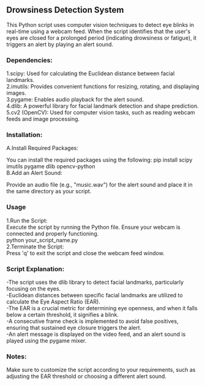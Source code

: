 ## Drowsiness Detection System 
This Python script uses computer vision techniques to detect eye blinks in real-time using a webcam feed. When the script identifies that the user's eyes are closed for a prolonged period (indicating drowsiness or fatigue), it triggers an alert by playing an alert sound.

### Dependencies:
1.scipy: Used for calculating the Euclidean distance between facial landmarks.<br>
2.imutils: Provides convenient functions for resizing, rotating, and displaying images.<br>
3.pygame: Enables audio playback for the alert sound.<br>
4.dlib: A powerful library for facial landmark detection and shape prediction.<br>
5.cv2 (OpenCV): Used for computer vision tasks, such as reading webcam feeds and image processing.<br>
### Installation:
A.Install Required Packages:

You can install the required packages using the following:
pip install scipy imutils pygame dlib opencv-python<br>
B.Add an Alert Sound:

Provide an audio file (e.g., "music.wav") for the alert sound and place it in the same directory as your script.

### Usage
1.Run the Script:<br>
Execute the script by running the Python file. Ensure your webcam is connected and properly functioning.<br>
python your_script_name.py<br>
2.Terminate the Script:<br>
Press 'q' to exit the script and close the webcam feed window.<br>
### Script Explanation:
-The script uses the dlib library to detect facial landmarks, particularly focusing on the eyes.<br>
-Euclidean distances between specific facial landmarks are utilized to calculate the Eye Aspect Ratio (EAR).<br>
-The EAR is a crucial metric for determining eye openness, and when it falls below a certain threshold, it signifies a blink.<br>
-A consecutive frame check is implemented to avoid false positives, ensuring that sustained eye closure triggers the alert.<br>
-An alert message is displayed on the video feed, and an alert sound is played using the pygame mixer.<br>
### Notes:
Make sure to customize the script according to your requirements, such as adjusting the EAR threshold or choosing a different alert sound.<br>
